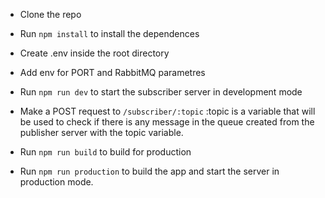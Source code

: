 - Clone the repo
- Run `npm install` to install the dependences
- Create .env inside the root directory
- Add env for PORT and RabbitMQ parametres
- Run `npm run dev` to start the subscriber server in development mode
- Make a POST request to `/subscriber/:topic` :topic is a variable that will be used to check if there is any message in the queue created from the publisher server with the topic variable.

- Run `npm run build` to build for production
- Run `npm run production` to build the app and start the server in production mode.
